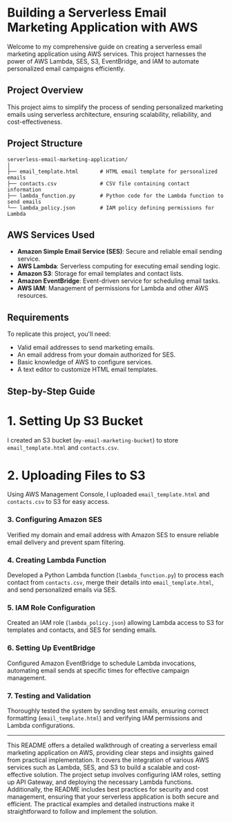 # Building a Serverless Email Marketing Application with AWS

Welcome to my comprehensive guide on creating a serverless email marketing application using AWS services. This project harnesses the power of AWS Lambda, SES, S3, EventBridge, and IAM to automate personalized email campaigns efficiently.

## Project Overview

This project aims to simplify the process of sending personalized marketing emails using serverless architecture, ensuring scalability, reliability, and cost-effectiveness.

## Project Structure

```
serverless-email-marketing-application/
│
├── email_template.html       # HTML email template for personalized emails
├── contacts.csv              # CSV file containing contact information
├── lambda_function.py        # Python code for the Lambda function to send emails
└── lambda_policy.json        # IAM policy defining permissions for Lambda
```

## AWS Services Used

- **Amazon Simple Email Service (SES)**: Secure and reliable email sending service.
- **AWS Lambda**: Serverless computing for executing email sending logic.
- **Amazon S3**: Storage for email templates and contact lists.
- **Amazon EventBridge**: Event-driven service for scheduling email tasks.
- **AWS IAM**: Management of permissions for Lambda and other AWS resources.

## Requirements

To replicate this project, you'll need:

- Valid email addresses to send marketing emails.
- An email address from your domain authorized for SES.
- Basic knowledge of AWS to configure services.
- A text editor to customize HTML email templates.

## Step-by-Step Guide

# 1. Setting Up S3 Bucket

I created an S3 bucket (`my-email-marketing-bucket`) to store `email_template.html` and `contacts.csv`.

# 2. Uploading Files to S3

Using AWS Management Console, I uploaded `email_template.html` and `contacts.csv` to S3 for easy access.

### 3. Configuring Amazon SES

Verified my domain and email address with Amazon SES to ensure reliable email delivery and prevent spam filtering.

### 4. Creating Lambda Function

Developed a Python Lambda function (`lambda_function.py`) to process each contact from `contacts.csv`, merge their details into `email_template.html`, and send personalized emails via SES.

### 5. IAM Role Configuration

Created an IAM role (`lambda_policy.json`) allowing Lambda access to S3 for templates and contacts, and SES for sending emails.

### 6. Setting Up EventBridge

Configured Amazon EventBridge to schedule Lambda invocations, automating email sends at specific times for effective campaign management.

### 7. Testing and Validation

Thoroughly tested the system by sending test emails, ensuring correct formatting (`email_template.html`) and verifying IAM permissions and Lambda configurations.

---

This README offers a detailed walkthrough of creating a serverless email marketing application on AWS, providing clear steps and insights gained from practical implementation. It covers the integration of various AWS services such as Lambda, SES, and S3 to build a scalable and cost-effective solution. The project setup involves configuring IAM roles, setting up API Gateway, and deploying the necessary Lambda functions. Additionally, the README includes best practices for security and cost management, ensuring that your serverless application is both secure and efficient. The practical examples and detailed instructions make it straightforward to follow and implement the solution.
